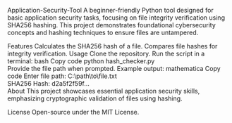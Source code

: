 Application-Security-Tool
A beginner-friendly Python tool designed for basic application security tasks, focusing on file integrity verification using SHA256 hashing. This project demonstrates foundational cybersecurity concepts and hashing techniques to ensure files are untampered.

Features
Calculates the SHA256 hash of a file.
Compares file hashes for integrity verification.
Usage
Clone the repository.
Run the script in a terminal:
bash
Copy code
python hash_checker.py  
Provide the file path when prompted. Example output:
mathematica
Copy code
Enter file path: C:\path\to\file.txt  
SHA256 Hash: d2a5f2f59f...  
About
This project showcases essential application security skills, emphasizing cryptographic validation of files using hashing.

License
Open-source under the MIT License.
